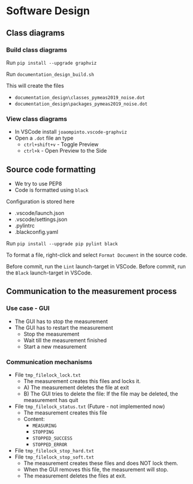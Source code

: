 # Software Design

## Class diagrams

### Build class diagrams

Run  `pip install --upgrade graphviz`

Run `documentation_design_build.sh`

This will create the files
- `documentation_design\classes_pymeas2019_noise.dot`
- `documentation_design\packages_pymeas2019_noise.dot`

### View class diagrams

- In VSCode install `joaompinto.vscode-graphviz`
- Open a `.dot` file an type
  - `ctrl+shift+v` - Toggle Preview
  - `ctrl+k` - Open Preview to the Side

## Source code formatting

- We try to use PEP8
- Code is formatted using `black`

Configuration is stored here

- .vscode/launch.json
- .vscode/settings.json
- .pylintrc
- .blackconfig.yaml

Run  `pip install --upgrade pip pylint black`

To format a file, right-click and select `Format Document` in the source code.

Before commit, run the `Lint` launch-target in VSCode.
Before commit, run the `Black` launch-target in VSCode.

## Communication to the measurement process

### Use case - GUI

- The GUI has to stop the measurement
- The GUI has to restart the measurement
  - Stop the measurement
  - Wait till the measurement finished
  - Start a new measurement

### Communication mechanisms

- File `tmp_filelock_lock.txt`
  - The measurement creates this files and locks it.
  - A) The measurement deletes the file at exit
  - B) The GUI tries to delete the file: If the file may be deleted, the measurement has quit
- File `tmp_filelock_status.txt` (Future - not implemented now)
  - The measurement creates this file
  - Content:
    - `MEASURING`
    - `STOPPING`
    - `STOPPED_SUCCESS`
    - `STOPPED_ERROR`
- File `tmp_filelock_stop_hard.txt`
- File `tmp_filelock_stop_soft.txt`
  - The measurement creates these files and does NOT lock them.
  - When the GUI removes this file, the measurement will stop.
  - The measurement deletes the files at exit.
